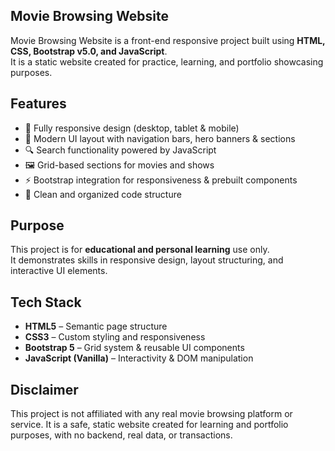 ## Movie Browsing Website

Movie Browsing Website is a front-end responsive project built using **HTML, CSS, Bootstrap v5.0, and JavaScript**.  
It is a static website created for practice, learning, and portfolio showcasing purposes.

## Features
- 📱 Fully responsive design (desktop, tablet & mobile)
- 🎨 Modern UI layout with navigation bars, hero banners & sections
- 🔍 Search functionality powered by JavaScript
- 🖼️ Grid-based sections for movies and shows
- ⚡ Bootstrap integration for responsiveness & prebuilt components
- 🧩 Clean and organized code structure

## Purpose
This project is for **educational and personal learning** use only.  
It demonstrates skills in responsive design, layout structuring, and interactive UI elements.

## Tech Stack
- **HTML5** – Semantic page structure  
- **CSS3** – Custom styling and responsiveness  
- **Bootstrap 5** – Grid system & reusable UI components  
- **JavaScript (Vanilla)** – Interactivity & DOM manipulation  

## Disclaimer

This project is not affiliated with any real movie browsing platform or service.
It is a safe, static website created for learning and portfolio purposes, with no backend, real data, or transactions.
